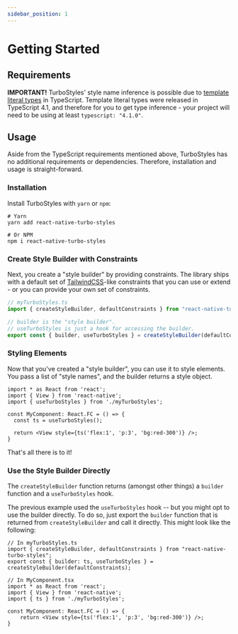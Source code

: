 ```yaml
---
sidebar_position: 1
---
```


# Getting Started

## Requirements

**IMPORTANT!** TurboStyles' style name inference is possible due to [template literal types](https://www.typescriptlang.org/docs/handbook/2/template-literal-types.html) in TypeScript. Template literal types were released in TypeScript 4.1, and therefore for you to get type inference - your project will need to be using at least `typescript: "4.1.0"`.

## Usage

Aside from the TypeScript requirements mentioned above, TurboStyles has no additional requirements or dependencies. Therefore, installation and usage is straight-forward.

### Installation

Install TurboStyles with `yarn` or `npm`:

```shell
# Yarn
yarn add react-native-turbo-styles

# Or NPM
npm i react-native-turbo-styles
```

### Create Style Builder with Constraints

Next, you create a "style builder" by providing constraints. The library ships with a default set of [TailwindCSS](https://tailwindcss.com/)-like constraints that you can use or extend - or you can provide your own set of constraints.

```ts
// myTurboStyles.ts
import { createStyleBuilder, defaultConstraints } from "react-native-turbo-styles";

// builder is the "style builder".
// useTurboStyles is just a hook for accessing the builder.
export const { builder, useTurboStyles } = createStyleBuilder(defaultConstraints);
```

### Styling Elements

Now that you've created a "style builder", you can use it to style elements. You pass a list of "style names", and the builder returns a style object.

```tsx
import * as React from 'react';
import { View } from 'react-native';
import { useTurboStyles } from './myTurboStyles';

const MyComponent: React.FC = () => {
  const ts = useTurboStyles();
  
  return <View style={ts('flex:1', 'p:3', 'bg:red-300')} />;
}
```

That's all there is to it!

### Use the Style Builder Directly

The `createStyleBuilder` function returns (amongst other things) a `builder` function and a `useTurboStyles` hook.

The previous example used the `useTurboStyles` hook -- but you might opt to use the builder directly. To do so, just export the `builder` function that is returned from `createStyleBuilder` and call it directly. This might look like the following:

```tsx
// In myTurboStyles.ts
import { createStyleBuilder, defaultConstraints } from "react-native-turbo-styles";
export const { builder: ts, useTurboStyles } = createStyleBuilder(defaultConstraints);

// In MyComponent.tsx
import * as React from 'react';
import { View } from 'react-native';
import { ts } from './myTurboStyles';

const MyComponent: React.FC = () => {
	return <View style={ts('flex:1', 'p:3', 'bg:red-300')} />;
}
```
